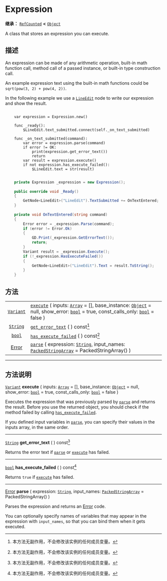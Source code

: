 <!-- ⚠ 请勿编辑本文件 ⚠ -->
<!-- 本文档使用脚本从 WeDot 引擎源码仓库生成。 -->
<!-- 生成脚本：https://github.com/WeDot-Engine/WeDot/tree/4.3/doc/tools/make_md.py； -->
<!-- 原文件：https://github.com/WeDot-Engine/WeDot/tree/4.3/doc/classes/Expression.xml。 -->

<div id="_class_expression"></div>

# Expression

**继承：** [`RefCounted`](class_refcounted.md) **<** [`Object`](class_object.md)

A class that stores an expression you can execute.

## 描述

An expression can be made of any arithmetic operation, built-in math function call, method call of a passed instance, or built-in type construction call.

An example expression text using the built-in math functions could be `sqrt(pow(3, 2) + pow(4, 2))`.

In the following example we use a [`LineEdit`](class_lineedit.md) node to write our expression and show the result.



```gdscript

    var expression = Expression.new()
    
    func _ready():
        $LineEdit.text_submitted.connect(self._on_text_submitted)
    
    func _on_text_submitted(command):
        var error = expression.parse(command)
        if error != OK:
            print(expression.get_error_text())
            return
        var result = expression.execute()
        if not expression.has_execute_failed():
            $LineEdit.text = str(result)
```

```csharp

    private Expression _expression = new Expression();
    
    public override void _Ready()
    {
        GetNode<LineEdit>("LineEdit").TextSubmitted += OnTextEntered;
    }
    
    private void OnTextEntered(string command)
    {
        Error error = _expression.Parse(command);
        if (error != Error.Ok)
        {
            GD.Print(_expression.GetErrorText());
            return;
        }
        Variant result = _expression.Execute();
        if (!_expression.HasExecuteFailed())
        {
            GetNode<LineEdit>("LineEdit").Text = result.ToString();
        }
    }
```







## 方法

|||
|:-:|:--|
| [`Variant`](class_variant.md)     | [`execute`](#class_expression_method_execute) ( inputs: [`Array`](class_array.md) = [], base_instance: [`Object`](class_object.md) = null, show_error: [`bool`](class_bool.md) = true, const_calls_only: [`bool`](class_bool.md) = false ) |
| [`String`](class_string.md)       | [`get_error_text`](#class_expression_method_get_error_text) ( ) const[^const]                                                                                                                                                              |
| [`bool`](class_bool.md)           | [`has_execute_failed`](#class_expression_method_has_execute_failed) ( ) const[^const]                                                                                                                                                      |
| [Error](#enum_@globalscope_error) | [`parse`](#class_expression_method_parse) ( expression: [`String`](class_string.md), input_names: [`PackedStringArray`](class_packedstringarray.md) = PackedStringArray() )                                                                |

<!-- rst-class:: classref-section-separator -->

---

## 方法说明

<div id="_class_expression_method_execute"></div>

[`Variant`](class_variant.md) **execute** ( inputs: [`Array`](class_array.md) = [], base_instance: [`Object`](class_object.md) = null, show_error: [`bool`](class_bool.md) = true, const_calls_only: [`bool`](class_bool.md) = false )<div id="class_expression_method_execute"></div>

Executes the expression that was previously parsed by [`parse`](#class_expression_method_parse) and returns the result. Before you use the returned object, you should check if the method failed by calling [`has_execute_failed`](#class_expression_method_has_execute_failed).

If you defined input variables in [`parse`](#class_expression_method_parse), you can specify their values in the inputs array, in the same order.

<!-- rst-class:: classref-item-separator -->

---

<div id="_class_expression_method_get_error_text"></div>

[`String`](class_string.md) **get_error_text** ( ) const[^const]<div id="class_expression_method_get_error_text"></div>

Returns the error text if [`parse`](#class_expression_method_parse) or [`execute`](#class_expression_method_execute) has failed.

<!-- rst-class:: classref-item-separator -->

---

<div id="_class_expression_method_has_execute_failed"></div>

[`bool`](class_bool.md) **has_execute_failed** ( ) const[^const]<div id="class_expression_method_has_execute_failed"></div>

Returns `true` if [`execute`](#class_expression_method_execute) has failed.

<!-- rst-class:: classref-item-separator -->

---

<div id="_class_expression_method_parse"></div>

[Error](#enum_@globalscope_error) **parse** ( expression: [`String`](class_string.md), input_names: [`PackedStringArray`](class_packedstringarray.md) = PackedStringArray() )<div id="class_expression_method_parse"></div>

Parses the expression and returns an [Error](#enum_@globalscope_error) code.

You can optionally specify names of variables that may appear in the expression with `input_names`, so that you can bind them when it gets executed.

[^virtual]: 本方法通常需要用户覆盖才能生效。
[^const]: 本方法无副作用，不会修改该实例的任何成员变量。
[^vararg]: 本方法除了能接受在此处描述的参数外，还能够继续接受任意数量的参数。
[^constructor]: 本方法用于构造某个类型。
[^static]: 调用本方法无需实例，可直接使用类名进行调用。
[^operator]: 本方法描述的是使用本类型作为左操作数的有效运算符。
[^bitfield]: 这个值是由下列位标志构成位掩码的整数。
[^void]: 无返回值。
